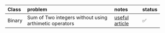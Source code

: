 | Class | problem | notes | status |
|:--------|:---|:---------|:--------|
| Binary | Sum of Two integers without using arthimetic operators | [useful article](https://leetcode.com/problems/sum-of-two-integers/solutions/84278/a-summary-how-to-use-bit-manipulation-to-solve-problems-easily-and-efficiently/) |✅|






<!-- 
🔲
-->


